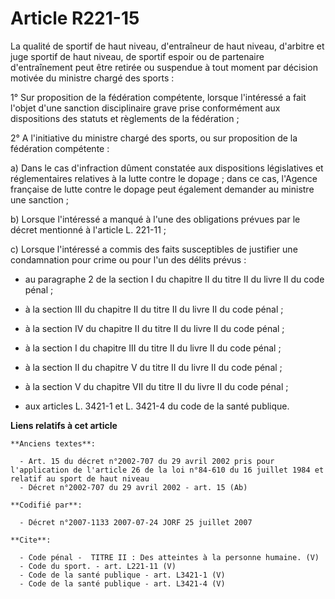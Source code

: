 # Article R221-15

La qualité de sportif de haut niveau, d'entraîneur de haut niveau, d'arbitre et juge sportif de haut niveau, de sportif
espoir ou de partenaire d'entraînement peut être retirée ou suspendue à tout moment par décision motivée du ministre chargé
des sports : 

1° Sur proposition de la fédération compétente, lorsque l'intéressé a fait l'objet d'une sanction disciplinaire grave prise
conformément aux dispositions des statuts et règlements de la fédération ; 

2° A l'initiative du ministre chargé des sports, ou sur proposition de la fédération compétente : 

a) Dans le cas d'infraction dûment constatée aux dispositions législatives et réglementaires relatives à la lutte contre le
dopage ; dans ce cas, l'Agence française de lutte contre le dopage peut également demander au ministre une sanction ; 

b) Lorsque l'intéressé a manqué à l'une des obligations prévues par le décret mentionné à l'article L. 221-11 ; 

c) Lorsque l'intéressé a commis des faits susceptibles de justifier une condamnation pour crime ou pour l'un des délits
prévus :

- au paragraphe 2 de la section I du chapitre II du titre II du livre II du code pénal ;

- à la section III du chapitre II du titre II du livre II du code pénal ;

- à la section IV du chapitre II du titre II du livre II du code pénal ;

- à la section I du chapitre III du titre II du livre II du code pénal ;

- à la section II du chapitre V du titre II du livre II du code pénal ;

- à la section V du chapitre VII du titre II du livre II du code pénal ;

- aux articles L. 3421-1 et L. 3421-4 du code de la santé publique.

**Liens relatifs à cet article**

	**Anciens textes**:

	  - Art. 15 du décret n°2002-707 du 29 avril 2002 pris pour l'application de l'article 26 de la loi n°84-610 du 16 juillet 1984 et relatif au sport de haut niveau
	  - Décret n°2002-707 du 29 avril 2002 - art. 15 (Ab)

	**Codifié par**:

	  - Décret n°2007-1133 2007-07-24 JORF 25 juillet 2007

	**Cite**:

	  - Code pénal -  TITRE II : Des atteintes à la personne humaine. (V)
	  - Code du sport. - art. L221-11 (V)
	  - Code de la santé publique - art. L3421-1 (V)
	  - Code de la santé publique - art. L3421-4 (V)
